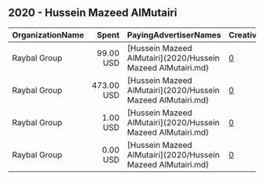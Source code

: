 ## 2020 - Hussein Mazeed AlMutairi 
|OrganizationName|Spent|PayingAdvertiserNames|CreativeUrls|Impressions|Genders|AgeBrackets|CountryCodes|BillingAddresses|CandidateBallotInformation|
|:---|---:|:---|:---|---:|:---|:---|:---|:---|:---|
|Raybal Group|99.00 USD|[Hussein Mazeed AlMutairi](2020/Hussein Mazeed AlMutairi.md)|[0](https://www.snap.com/political-ads/asset/ab5a9a090a10a22900c9636a3dbbdd8aaad0d246a9abd11bdf3f2ffbcddd5e69?mediaType=mov)|27,558||18+|kuwait|"Abdullah AlMubarak St,Murqab,15000,KW"|Hussein AlMutairi|
|Raybal Group|473.00 USD|[Hussein Mazeed AlMutairi](2020/Hussein Mazeed AlMutairi.md)|[0](https://www.snap.com/political-ads/asset/52d63c3475fecad9877da6d369cd3a2fa8141a9341d8c1e1715d4665d66fcc66?mediaType=mov)|225,883||20+|kuwait|"Abdullah AlMubarak St,Murqab,15000,KW"|Hussein Mazeed AlMutairi|
|Raybal Group|1.00 USD|[Hussein Mazeed AlMutairi](2020/Hussein Mazeed AlMutairi.md)|[0](https://www.snap.com/political-ads/asset/94007860f1372cbaf9d3301341d877ad44ae1a4abc071c0b48b6de78a87c7379?mediaType=png)|1,188|||kuwait|"Abdullah AlMubarak St,Murqab,15000,KW"|Hussein AlMutairi|
|Raybal Group|0.00 USD|[Hussein Mazeed AlMutairi](2020/Hussein Mazeed AlMutairi.md)|[0](https://www.snap.com/political-ads/asset/2f1725e70d0e38f1f59f8ef981c7778863449b874cd80fd4461b5769f2277d78?mediaType=png)|417|||kuwait|"Abdullah AlMubarak St,Murqab,15000,KW"|Hussein AlMutairi|
